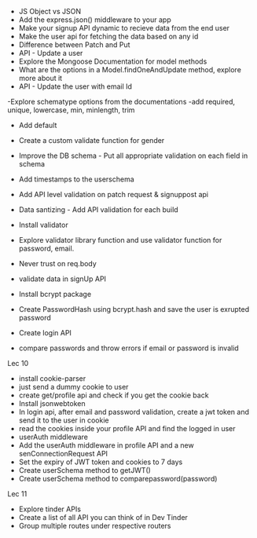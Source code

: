 - JS Object vs JSON
- Add the express.json() middleware to your app
- Make your signup API dynamic to recieve data from the end user
- Make the user api for fetching the data based on any id
- Difference between Patch and Put
- API - Update a user
- Explore the Mongoose Documentation for model methods
- What are the options in a Model.findOneAndUpdate method, explore more about it
- API - Update the user with email Id

-Explore schematype options from the documentations
-add required, unique, lowercase, min, minlength, trim
- Add default
- Create a custom validate function for gender
- Improve the DB schema - Put all appropriate validation on each field in schema
- Add timestamps to the userschema
- Add API level validation on patch request & signuppost api
- Data santizing - Add API validation for each build
- Install validator
- Explore validator library function and use validator function for password, email.

- Never trust on req.body
- validate data in signUp API
- Install bcrypt package
- Create PasswordHash using bcrypt.hash and save the user is exrupted password
- Create login API
- compare passwords and throw errors if email or password is invalid

Lec 10 
- install cookie-parser
- just send a dummy cookie to user
- create get/profile api and check if you get the cookie back
- Install jsonwebtoken
- In login api, after email and password validation, create a jwt token and send it to the user in cookie
- read the cookies inside your profile API and find the logged in user
- userAuth middleware
- Add the userAuth middleware in profile API and a new senConnectionRequest API
- Set the expiry of JWT token and cookies to 7 days
- Create userSchema method to getJWT()
- Create userSchema method to comparepassword(password)

Lec 11
- Explore tinder APIs
- Create a list of all API you can think of in Dev Tinder
- Group multiple routes under respective routers